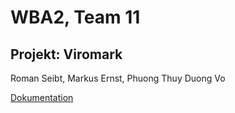 ﻿# WBA2, Team 11
## Projekt: Viromark
Roman Seibt, Markus Ernst, Phuong Thuy Duong Vo


[Dokumentation](https://github.com/ivikiwi/WBA2SS15SeibtVoErnst/wiki/Projektdokumentation)